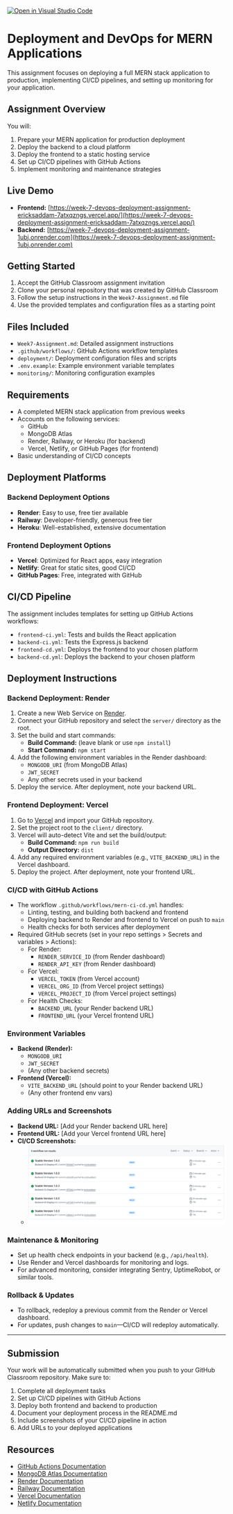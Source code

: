 [![Open in Visual Studio Code](https://classroom.github.com/assets/open-in-vscode-2e0aaae1b6195c2367325f4f02e2d04e9abb55f0b24a779b69b11b9e10269abc.svg)](https://classroom.github.com/online_ide?assignment_repo_id=19944751&assignment_repo_type=AssignmentRepo)
# Deployment and DevOps for MERN Applications

This assignment focuses on deploying a full MERN stack application to production, implementing CI/CD pipelines, and setting up monitoring for your application.

## Assignment Overview

You will:
1. Prepare your MERN application for production deployment
2. Deploy the backend to a cloud platform
3. Deploy the frontend to a static hosting service
4. Set up CI/CD pipelines with GitHub Actions
5. Implement monitoring and maintenance strategies

## Live Demo
- **Frontend:** [https://week-7-devops-deployment-assignment-ericksaddam-7atxqzngs.vercel.app/](https://week-7-devops-deployment-assignment-ericksaddam-7atxqzngs.vercel.app/)
- **Backend:** [https://week-7-devops-deployment-assignment-1ubj.onrender.com](https://week-7-devops-deployment-assignment-1ubj.onrender.com)

## Getting Started

1. Accept the GitHub Classroom assignment invitation
2. Clone your personal repository that was created by GitHub Classroom
3. Follow the setup instructions in the `Week7-Assignment.md` file
4. Use the provided templates and configuration files as a starting point

## Files Included

- `Week7-Assignment.md`: Detailed assignment instructions
- `.github/workflows/`: GitHub Actions workflow templates
- `deployment/`: Deployment configuration files and scripts
- `.env.example`: Example environment variable templates
- `monitoring/`: Monitoring configuration examples

## Requirements

- A completed MERN stack application from previous weeks
- Accounts on the following services:
  - GitHub
  - MongoDB Atlas
  - Render, Railway, or Heroku (for backend)
  - Vercel, Netlify, or GitHub Pages (for frontend)
- Basic understanding of CI/CD concepts

## Deployment Platforms

### Backend Deployment Options
- **Render**: Easy to use, free tier available
- **Railway**: Developer-friendly, generous free tier
- **Heroku**: Well-established, extensive documentation

### Frontend Deployment Options
- **Vercel**: Optimized for React apps, easy integration
- **Netlify**: Great for static sites, good CI/CD
- **GitHub Pages**: Free, integrated with GitHub

## CI/CD Pipeline

The assignment includes templates for setting up GitHub Actions workflows:
- `frontend-ci.yml`: Tests and builds the React application
- `backend-ci.yml`: Tests the Express.js backend
- `frontend-cd.yml`: Deploys the frontend to your chosen platform
- `backend-cd.yml`: Deploys the backend to your chosen platform

## Deployment Instructions

### Backend Deployment: Render
1. Create a new Web Service on [Render](https://dashboard.render.com/).
2. Connect your GitHub repository and select the `server/` directory as the root.
3. Set the build and start commands:
   - **Build Command:** (leave blank or use `npm install`)
   - **Start Command:** `npm start`
4. Add the following environment variables in the Render dashboard:
   - `MONGODB_URI` (from MongoDB Atlas)
   - `JWT_SECRET`
   - Any other secrets used in your backend
5. Deploy the service. After deployment, note your backend URL.

### Frontend Deployment: Vercel
1. Go to [Vercel](https://vercel.com/) and import your GitHub repository.
2. Set the project root to the `client/` directory.
3. Vercel will auto-detect Vite and set the build/output:
   - **Build Command:** `npm run build`
   - **Output Directory:** `dist`
4. Add any required environment variables (e.g., `VITE_BACKEND_URL`) in the Vercel dashboard.
5. Deploy the project. After deployment, note your frontend URL.

### CI/CD with GitHub Actions
- The workflow `.github/workflows/mern-ci-cd.yml` handles:
  - Linting, testing, and building both backend and frontend
  - Deploying backend to Render and frontend to Vercel on push to `main`
  - Health checks for both services after deployment
- Required GitHub secrets (set in your repo settings > Secrets and variables > Actions):
  - For Render:
    - `RENDER_SERVICE_ID` (from Render dashboard)
    - `RENDER_API_KEY` (from Render dashboard)
  - For Vercel:
    - `VERCEL_TOKEN` (from Vercel account)
    - `VERCEL_ORG_ID` (from Vercel project settings)
    - `VERCEL_PROJECT_ID` (from Vercel project settings)
  - For Health Checks:
    - `BACKEND_URL` (your Render backend URL)
    - `FRONTEND_URL` (your Vercel frontend URL)

### Environment Variables
- **Backend (Render):**
  - `MONGODB_URI`
  - `JWT_SECRET`
  - (Any other backend secrets)
- **Frontend (Vercel):**
  - `VITE_BACKEND_URL` (should point to your Render backend URL)
  - (Any other frontend env vars)

### Adding URLs and Screenshots
- **Backend URL:** [Add your Render backend URL here]
- **Frontend URL:** [Add your Vercel frontend URL here]
- **CI/CD Screenshots:**
  - ![CI/CD Pipeline Example](./Screenshot%20from%202025-07-16%2012-23-06.png)


### Maintenance & Monitoring
- Set up health check endpoints in your backend (e.g., `/api/health`).
- Use Render and Vercel dashboards for monitoring and logs.
- For advanced monitoring, consider integrating Sentry, UptimeRobot, or similar tools.

### Rollback & Updates
- To rollback, redeploy a previous commit from the Render or Vercel dashboard.
- For updates, push changes to `main`—CI/CD will redeploy automatically.

---

## Submission

Your work will be automatically submitted when you push to your GitHub Classroom repository. Make sure to:

1. Complete all deployment tasks
2. Set up CI/CD pipelines with GitHub Actions
3. Deploy both frontend and backend to production
4. Document your deployment process in the README.md
5. Include screenshots of your CI/CD pipeline in action
6. Add URLs to your deployed applications

## Resources

- [GitHub Actions Documentation](https://docs.github.com/en/actions)
- [MongoDB Atlas Documentation](https://docs.atlas.mongodb.com/)
- [Render Documentation](https://render.com/docs)
- [Railway Documentation](https://docs.railway.app/)
- [Vercel Documentation](https://vercel.com/docs)
- [Netlify Documentation](https://docs.netlify.com/) 